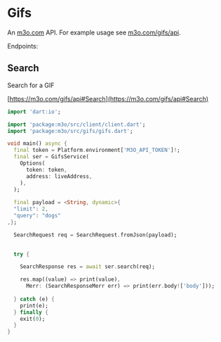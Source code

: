 # Gifs

An [m3o.com](https://m3o.com) API. For example usage see [m3o.com/gifs/api](https://m3o.com/gifs/api).

Endpoints:

## Search

Search for a GIF


[https://m3o.com/gifs/api#Search](https://m3o.com/gifs/api#Search)

```dart
import 'dart:io';

import 'package:m3o/src/client/client.dart';
import 'package:m3o/src/gifs/gifs.dart';

void main() async {
  final token = Platform.environment['M3O_API_TOKEN']!;
  final ser = GifsService(
    Options(
      token: token,
      address: liveAddress,
    ),
  );
 
  final payload = <String, dynamic>{
  "limit": 2,
  "query": "dogs"
,};

  SearchRequest req = SearchRequest.fromJson(payload);

  
  try {

	SearchResponse res = await ser.search(req);

    res.map((value) => print(value),
	  Merr: (SearchResponseMerr err) => print(err.body!['body']));	
  
  } catch (e) {
    print(e);
  } finally {
    exit(0);
  }
}
```
